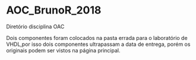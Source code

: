 # AOC_BrunoR_2018
Diretório disciplina OAC

Dois componentes foram colocados na pasta errada para o laboratório de VHDL,por isso dois componentes
ultrapassam a data de entrega, porém os originais podem ser vistos na página principal.
